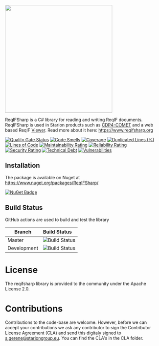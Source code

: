 <img src="https://raw.githubusercontent.com/STARIONGROUP/reqifsharp/master/reqifsharp-logo.png" width="350">

ReqIFSharp is a C# library for reading and writing ReqIF documents. ReqIFSharp is used in Starion products such as [CDP4-COMET](https://www.rheagroup.com/services-solutions/system-engineering/concurrent-design/) and a web based ReqIF [Viewer](https://viewer.reqifsharp.org). Read more about it here: https://www.reqifsharp.org

[![Quality Gate Status](https://sonarcloud.io/api/project_badges/measure?project=STARIONGROUP_reqifsharp&metric=alert_status)](https://sonarcloud.io/summary/new_code?id=STARIONGROUP_reqifsharp)
[![Code Smells](https://sonarcloud.io/api/project_badges/measure?project=STARIONGROUP_reqifsharp&metric=code_smells)](https://sonarcloud.io/summary/new_code?id=STARIONGROUP_reqifsharp)
[![Coverage](https://sonarcloud.io/api/project_badges/measure?project=STARIONGROUP_reqifsharp&metric=coverage)](https://sonarcloud.io/summary/new_code?id=STARIONGROUP_reqifsharp)
[![Duplicated Lines (%)](https://sonarcloud.io/api/project_badges/measure?project=STARIONGROUP_reqifsharp&metric=duplicated_lines_density)](https://sonarcloud.io/summary/new_code?id=STARIONGROUP_reqifsharp)
[![Lines of Code](https://sonarcloud.io/api/project_badges/measure?project=STARIONGROUP_reqifsharp&metric=ncloc)](https://sonarcloud.io/summary/new_code?id=STARIONGROUP_reqifsharp)
[![Maintainability Rating](https://sonarcloud.io/api/project_badges/measure?project=STARIONGROUP_reqifsharp&metric=sqale_rating)](https://sonarcloud.io/summary/new_code?id=STARIONGROUP_reqifsharp)
[![Reliability Rating](https://sonarcloud.io/api/project_badges/measure?project=STARIONGROUP_reqifsharp&metric=reliability_rating)](https://sonarcloud.io/summary/new_code?id=STARIONGROUP_reqifsharp)
[![Security Rating](https://sonarcloud.io/api/project_badges/measure?project=STARIONGROUP_reqifsharp&metric=security_rating)](https://sonarcloud.io/summary/new_code?id=STARIONGROUP_reqifsharp)
[![Technical Debt](https://sonarcloud.io/api/project_badges/measure?project=STARIONGROUP_reqifsharp&metric=sqale_index)](https://sonarcloud.io/summary/new_code?id=STARIONGROUP_reqifsharp)
[![Vulnerabilities](https://sonarcloud.io/api/project_badges/measure?project=STARIONGROUP_reqifsharp&metric=vulnerabilities)](https://sonarcloud.io/summary/new_code?id=STARIONGROUP_reqifsharp)

## Installation

The package is available on Nuget at https://www.nuget.org/packages/ReqIFSharp/

[![NuGet Badge](https://buildstats.info/nuget/ReqIFSharp)](https://buildstats.info/nuget/ReqIFSharp)

## Build Status

GitHub actions are used to build and test the library

Branch | Build Status
------- | :------------
Master | ![Build Status](https://github.com/STARIONGROUP/reqifsharp/actions/workflows/CodeQuality.yml/badge.svg?branch=master)
Development | ![Build Status](https://github.com/STARIONGROUP/reqifsharp/actions/workflows/CodeQuality.yml/badge.svg?branch=development)

# License

The reqifsharp library is provided to the community under the Apache License 2.0.

# Contributions

Contributions to the code-base are welcome. However, before we can accept your contributions we ask any contributor to sign the Contributor License Agreement (CLA) and send this digitaly signed to s.gerene@stariongroup.eu. You can find the CLA's in the CLA folder.